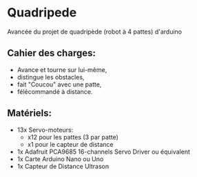 # Quadripede
Avancée du projet de quadripède (robot à 4 pattes) d'arduino

<h2>Cahier des charges:</h2>
<ul>
  <li>Avance et tourne sur lui-même,</li>
  <li>distingue les obstacles,</li>
  <li>fait "Coucou" avec une patte,</li>
  <li>félécommandé à distance.</li>
</ul>
  
<h2>Matériels:</h2>
<ul>
  <li>13x Servo-moteurs:
      <ul>
      <li>x12 pour les pattes (3 par patte)</li>
      <li>x1 pour le capteur de distance</li>
      </ul>
  </li>
  <li>1x Adafruit PCA9685 16-channels Servo Driver ou équivalent</li>
  <li>1x Carte Arduino Nano ou Uno</li>
  <li>1x Capteur de Distance Ultrason</li>
</ul>

